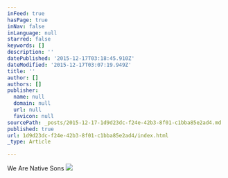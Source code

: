 ```yaml
---
inFeed: true
hasPage: true
inNav: false
inLanguage: null
starred: false
keywords: []
description: ''
datePublished: '2015-12-17T03:18:45.910Z'
dateModified: '2015-12-17T03:07:19.949Z'
title: ''
author: []
authors: []
publisher:
  name: null
  domain: null
  url: null
  favicon: null
sourcePath: _posts/2015-12-17-1d9d23dc-f24e-42b3-8f01-c1bba85e2ad4.md
published: true
url: 1d9d23dc-f24e-42b3-8f01-c1bba85e2ad4/index.html
_type: Article

---
```

We Are Native Sons
![](https://the-grid-user-content.s3-us-west-2.amazonaws.com/023d6db3-a240-4e70-b306-587582c27ec6.jpg)